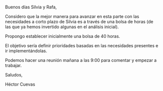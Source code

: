 Buenos días Silvia y Rafa,

Considero que la mejor manera para avanzar en esta parte con las necesidades a corto plazo de Silvia es a través de una bolsa de horas (de las que ya hemos invertido algunas en el análisis inicial).

Propongo establecer inicialmente una bolsa de 40 horas.

El objetivo sería definir prioridades basadas en las necesidades presentes e ir implementándolas.

Podemos hacer una reunión mañana a las 9:00 para comentar y empezar a trabajar.

Saludos,

Héctor Cuevas
